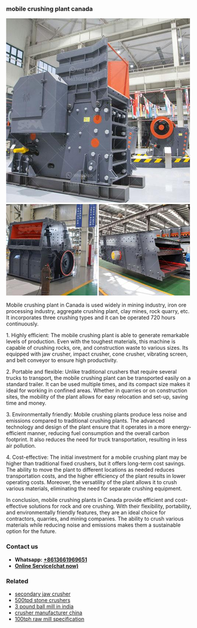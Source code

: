 <h3>mobile crushing plant canada</h3><img src='1708322746.jpg' alt=''><p>Mobile crushing plant in Canada is used widely in mining industry, iron ore processing industry, aggregate crushing plant, clay mines, rock quarry, etc. It incorporates three crushing types and it can be operated 720 hours continuously.</p><p>1. Highly efficient: The mobile crushing plant is able to generate remarkable levels of production. Even with the toughest materials, this machine is capable of crushing rocks, ore, and construction waste to various sizes. Its equipped with jaw crusher, impact crusher, cone crusher, vibrating screen, and belt conveyor to ensure high productivity.</p><p>2. Portable and flexible: Unlike traditional crushers that require several trucks to transport, the mobile crushing plant can be transported easily on a standard trailer. It can be used multiple times, and its compact size makes it ideal for working in confined areas. Whether in quarries or on construction sites, the mobility of the plant allows for easy relocation and set-up, saving time and money.</p><p>3. Environmentally friendly: Mobile crushing plants produce less noise and emissions compared to traditional crushing plants. The advanced technology and design of the plant ensure that it operates in a more energy-efficient manner, reducing fuel consumption and the overall carbon footprint. It also reduces the need for truck transportation, resulting in less air pollution.</p><p>4. Cost-effective: The initial investment for a mobile crushing plant may be higher than traditional fixed crushers, but it offers long-term cost savings. The ability to move the plant to different locations as needed reduces transportation costs, and the higher efficiency of the plant results in lower operating costs. Moreover, the versatility of the plant allows it to crush various materials, eliminating the need for separate crushing equipment.</p><p>In conclusion, mobile crushing plants in Canada provide efficient and cost-effective solutions for rock and ore crushing. With their flexibility, portability, and environmentally friendly features, they are an ideal choice for contractors, quarries, and mining companies. The ability to crush various materials while reducing noise and emissions makes them a sustainable option for the future.</p><h3>Contact us</h3><ul><li><strong>Whatsapp:&nbsp;<a href="https://wa.me/8613661969651">+8613661969651</a></strong></li><li><a href="https://swt.shibang-china.com/?git&amp;zhl&amp;mobile crushing plant canada"><strong>Online Service(chat now)</strong></a></li></ul><h3>Related</h3><ul><li><a href='secondary jaw crusher.md'>secondary jaw crusher</a></li><li><a href='500tpd stone crushers.md'>500tpd stone crushers</a></li><li><a href='3 pound ball mill in india.md'>3 pound ball mill in india</a></li><li><a href='crusher manufacturer china.md'>crusher manufacturer china</a></li><li><a href='100tph raw mill specification.md'>100tph raw mill specification</a></li></ul>